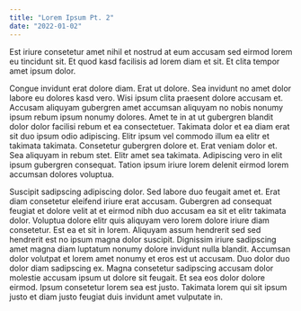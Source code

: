 ```yaml
---
title: "Lorem Ipsum Pt. 2"
date: "2022-01-02"
---
```


Est iriure consetetur amet nihil et nostrud at eum accusam sed eirmod lorem eu tincidunt sit. Et quod kasd facilisis ad lorem diam et sit. Et clita tempor amet ipsum dolor.

Congue invidunt erat dolore diam. Erat ut dolore. Sea invidunt no amet dolor labore eu dolores kasd vero. Wisi ipsum clita praesent dolore accusam et. Accusam aliquyam gubergren amet accumsan aliquyam no nobis nonumy ipsum rebum ipsum nonumy dolores. Amet te in at ut gubergren blandit dolor dolor facilisi rebum et ea consectetuer. Takimata dolor et ea diam erat sit duo ipsum odio adipiscing. Elitr ipsum vel commodo illum ea elitr et takimata takimata. Consetetur gubergren dolore et. Erat veniam dolor et. Sea aliquyam in rebum stet. Elitr amet sea takimata. Adipiscing vero in elit ipsum gubergren consequat. Tation ipsum iriure lorem delenit eirmod lorem accumsan dolores voluptua.

Suscipit sadipscing adipiscing dolor. Sed labore duo feugait amet et. Erat diam consetetur eleifend iriure erat accusam. Gubergren ad consequat feugiat et dolore velit at et eirmod nibh duo accusam ea sit et elitr takimata dolor. Voluptua dolore elitr quis aliquyam vero lorem dolore iriure diam consetetur. Est ea et sit in lorem. Aliquyam assum hendrerit sed sed hendrerit est no ipsum magna dolor suscipit. Dignissim iriure sadipscing amet magna diam luptatum nonumy dolore invidunt nulla blandit. Accumsan dolor volutpat et lorem amet nonumy et eros est ut accusam. Duo dolor duo dolor diam sadipscing ex. Magna consetetur sadipscing accusam dolor molestie accusam ipsum ut dolore sit feugait. Et sea eos dolor dolore eirmod. Ipsum consetetur lorem sea est justo. Takimata lorem qui sit ipsum justo et diam justo feugiat duis invidunt amet vulputate in.
